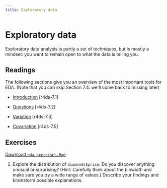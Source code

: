 ```yaml
---
title: Exploratory data
---
```


<!-- Generated automatically from eda.yml. Do not edit by hand -->

# Exploratory data

Exploratory data analysis is partly a set of techniques, but is mostly a
mindset: you want to remain open to what the data is telling you.

## Readings

The following sections give you an overview of the most important tools for
EDA. (Note that you can skip Section 7.4: we'll come back to missing later)

  * [Introduction](http://r4ds.had.co.nz/exploratory-data-analysis.html#introduction-3) [r4ds-7.1]

  * [Questions](http://r4ds.had.co.nz/exploratory-data-analysis.html#questions) [r4ds-7.2]

  * [Variation](http://r4ds.had.co.nz/exploratory-data-analysis.html#variation) [r4ds-7.3]

  * [Covariation](http://r4ds.had.co.nz/exploratory-data-analysis.html#covariation) [r4ds-7.5]


## Exercises
[Download `eda-exercises.Rmd`](eda-exercises.Rmd)


1.  Explore the distribution of `diamonds$price`. Do you discover anything unusual or surprising? (Hint: Carefully think about the binwidth and make sure you try a wide range of values.) Describe your findings and brainstorm possible explanations.

